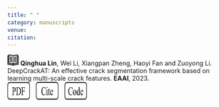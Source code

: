 ```yaml
---
title: " "
category: manuscripts
venue:
citation:
---
```



<img src="../images/journal.png" alt="Alt text" width="25" height="25"> **Qinghua Lin**, Wei Li, Xiangpan Zheng, Haoyi Fan and Zuoyong Li. DeepCrackAT: An effective crack segmentation framework based on learning multi-scale crack features. **EAAI**, 2023.
<br>
<a href="https://www.sciencedirect.com/science/article/pii/S0952197623010606" target="_blank">
  <img src="../images/pdf.png" alt="PDF" width="50" height="40" style="display: inline-block; margin-right: 10px;"></a>
<a href="https://scholar.googleusercontent.com/scholar.bib?q=info:bK9WMHZ6AtAJ:scholar.google.com/&output=citation&scisdr=ClGd53jUEKDBh1wMJMw:AFWwaeYAAAAAZukKPMwkWEeYSDLf4sJWSl9Q6yE&scisig=AFWwaeYAAAAAZukKPHHvupsePA9qGQ24MwVHMew&scisf=4&ct=citation&cd=-1&hl=zh-CN" target="_blank">
  <img src="../images/cite.png" alt="Cite" width="50" height="40" style="display: inline-block; margin-right: 10px;"></a>
<a href="https://github.com/AlchemyEmperor/DeepCrackAT" target="_blank">
  <img src="../images/code.png" alt="Code" width="50" height="40" style="display: inline-block; margin-right: 10px;"></a>
  

